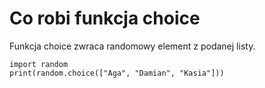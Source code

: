 # Co robi funkcja choice  
Funkcja choice zwraca randomowy element z podanej listy.  
  
```
import random
print(random.choice(["Aga", "Damian", "Kasia"]))
```
